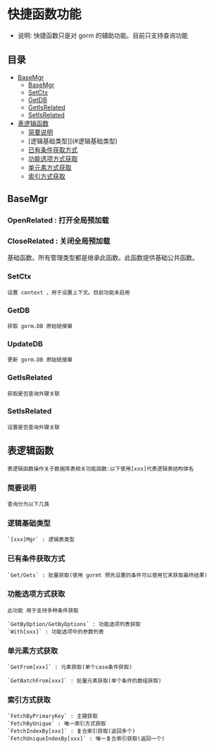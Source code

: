 # 快捷函数功能
- 说明: 快捷函数只是对 gorm 的辅助功能。目前只支持查询功能
## 目录
 - [BaseMgr](#BaseMgr)
	- [BaseMgr](#BaseMgr)
	- [SetCtx](#SetCtx)
	- [GetDB](#GetDB)
	- [GetIsRelated](#GetIsRelated)
	- [SetIsRelated](#SetIsRelated)
 - [表逻辑函数](#表逻辑函数)
 	- [简要说明](#简要说明)
    - [逻辑基础类型]](#逻辑基础类型)
    - [已有条件获取方式](#已有条件获取方式)
    - [功能选项方式获取](#功能选项方式获取)
    - [单元素方式获取](#单元素方式获取)
    - [索引方式获取](#索引方式获取)

## BaseMgr
### OpenRelated : 打开全局预加载
### CloseRelated : 关闭全局预加载
   基础函数。所有管理类型都是继承此函数。此函数提供基础公共函数。
### SetCtx 
    设置 context ，用于设置上下文。目前功能未启用
### GetDB
    获取 gorm.DB 原始链接窜
### UpdateDB
    更新 gorm.DB 原始链接窜
### GetIsRelated
    获取是否查询外键关联
### SetIsRelated
    设置是否查询外键关联

## 表逻辑函数
    表逻辑函数操作关于数据库表相关功能函数:以下使用[xxx]代表逻辑表结构体名
### 简要说明
    查询分为以下几类
### 逻辑基础类型
    `[xxx]Mgr` : 逻辑表类型
### 已有条件获取方式
    `Get/Gets` : 批量获取(使用 gormt 预先设置的条件可以使用它来获取最终结果)
### 功能选项方式获取

    此功能 用于支持多种条件获取

    `GetByOption/GetByOptions` : 功能选项列表获取
    `With[xxx]` : 功能选项中的参数列表

### 单元素方式获取

    `GetFrom[xxx]` : 元素获取(单个case条件获取)

    `GetBatchFrom[xxx]` : 批量元素获取(单个条件的数组获取) 

### 索引方式获取
    `FetchByPrimaryKey` : 主键获取
    `FetchByUnique` : 唯一索引方式获取
    `FetchIndexBy[xxx]` : 复合索引获取(返回多个)
    `FetchUniqueIndexBy[xxx]` : 唯一复合索引获取(返回一个)